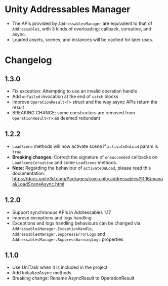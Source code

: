 # Unity Addressables Manager

- The APIs provided by `AddressablesManager` are equivalent to that of `Addressables`, with 3 kinds of overloading: callback, coroutine, and async.
- Loaded assets, scenes, and instances will be cached for later uses.

# Changelog

## 1.3.0

- Fix exception: Attempting to use an invalid operation handle
- Add `onFailed` invocation at the end of `catch` blocks
- Improve `OperationResult<T>` struct and the way async APIs return the result
- BREAKING CHANGE: some constructors are removed from `OperationResult<T>` as deemed redundant

## 1.2.2

- `LoadScene` methods will now activate scene if `activateOnLoad` param is `true`
- **Breaking changes:** Correct the signature of `onSucceeded` callbacks on `LoadSceneCoroutine` and some `LoadScene` methods.
- **Note:** Regarding the behaviour of `activateOnLoad`, please read this documentation:
https://docs.unity3d.com/Packages/com.unity.addressables@1.16/manual/LoadSceneAsync.html


## 1.2.0

- Support synchronous APIs in Addressables 1.17
- Improve exceptions and logs handling
- Exceptions and logs handling behaviours can be changed via `AddressablesManager.ExceptionHandle`, `AddressablesManager.SuppressErrorLogs` and `AddressablesManager.SuppressWarningLogs` properties

## 1.1.0

- Use UniTask when it is included in the project
- Add InitializeAsync methods
- Breaking change: Rename AsyncResult<T> to OperationResult<T>